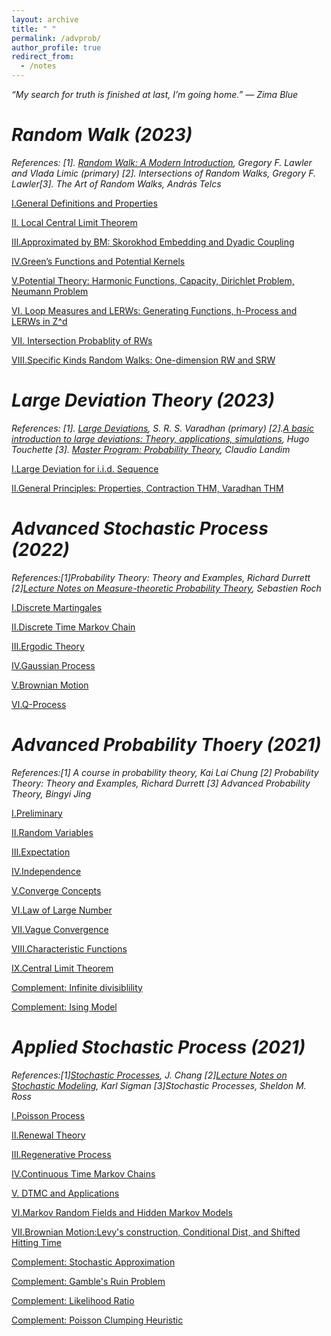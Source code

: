```yaml
---
layout: archive
title: " "
permalink: /advprob/
author_profile: true
redirect_from:
  - /notes
---
```


*“My search for truth is finished at last, I’m going home.” ― Zima Blue*

*Random Walk (2023)*
===

*References: [1]. [Random Walk: A Modern Introduction](https://www.math.uchicago.edu/~lawler/srwbook.pdf), Gregory F. Lawler and Vlada Limic (primary) [2]. Intersections of Random Walks, Gregory F. Lawler[3]. The Art of Random Walks, András Telcs*

[Ⅰ.General Definitions and Properties](../files/rw/1.pdf)

[Ⅱ. Local Central Limit Theorem](../files/rw/2.pdf)

[Ⅲ.Approximated by BM: Skorokhod Embedding and Dyadic Coupling](../files/rw/3.pdf)

[Ⅳ.Green’s Functions and Potential Kernels](../files/rw/4.pdf)

[Ⅴ.Potential Theory: Harmonic Functions, Capacity, Dirichlet Problem, Neumann Problem](../files/rw/5.pdf)

[Ⅵ. Loop Measures and LERWs: Generating Functions, h-Process and LERWs in Z^d](../files/rw/6.pdf)

[Ⅶ. Intersection Probablity of RWs](../files/rw/7.pdf)

[Ⅷ.Specific Kinds Random Walks: One-dimension RW and SRW](../files/rw/8.pdf)

*Large Deviation Theory (2023)*
===

*References: [1]. [Large Deviations](https://math.nyu.edu/~varadhan/LDP/1-2.pdf), S. R. S. Varadhan (primary) [2].[A basic introduction to large deviations: Theory, applications, simulations](https://arxiv.org/abs/1106.4146), Hugo Touchette  [3]. [Master Program: Probability Theory](https://www.youtube.com/playlist?list=PLo4jXE-LdDTS5BYqea-LcHdtjKwVcepP7), Claudio Landim*

[Ⅰ.Large Deviation for i.i.d. Sequence](../files/ldt/1.pdf)

[Ⅱ.General Principles: Properties, Contraction THM, Varadhan THM](../files/ldt/2.pdf)

*Advanced Stochastic Process (2022)*
===

*References:[1]Probability Theory: Theory and Examples, Richard Durrett [2][Lecture Notes on Measure-theoretic Probability Theory](https://people.math.wisc.edu/~roch/grad-prob/index.html), Sebastien Roch*

[Ⅰ.Discrete Martingales](../files/ASP/1.pdf)

[Ⅱ.Discrete Time Markov Chain](../files/ASP/2.pdf)

[Ⅲ.Ergodic Theory](../files/ASP/3.pdf)

[Ⅳ.Gaussian Process](../files/ASP/4.pdf)

[Ⅴ.Brownian Motion](../files/ASP/5.pdf)

[Ⅵ.Q-Process](../files/ASP/6.pdf)

*Advanced Probability Thoery (2021)*
===

*References:[1]	A course in probability theory, Kai Lai Chung [2] Probability Theory: Theory and Examples, Richard Durrett [3] Advanced Probability Theory, Bingyi Jing*

[Ⅰ.Preliminary](../files/apt/1.pdf)

[Ⅱ.Random Variables](../files/apt/2.pdf)

[Ⅲ.Expectation](../files/apt/3.pdf)

[Ⅳ.Independence](../files/apt/4.pdf)

[Ⅴ.Converge Concepts](../files/apt/5.pdf)

[Ⅵ.Law of Large Number](../files/apt/6.pdf)

[Ⅶ.Vague Convergence](../files/apt/7.pdf)

[Ⅷ.Characteristic Functions](../files/apt/8.pdf)

[Ⅸ.Central Limit Theorem](../files/apt/9.pdf)

[Complement: Infinite divisiblility](../files/apt/10.pdf)

[Complement: Ising Model](../files/apt/11.pdf)


*Applied Stochastic Process (2021)*
===

*References:[1][Stochastic Processes](http://www.stat.yale.edu/~pollard/Courses/251.spring2013/Handouts/Chang-notes.pdf), J. Chang [2][Lecture Notes on Stochastic Modeling](http://www.columbia.edu/~ks20/stochastic-I/stochastic-I.html), Karl Sigman [3]Stochastic Processes, Sheldon M. Ross*

[Ⅰ.Poisson Process](../files/apsp/1.pdf)

[Ⅱ.Renewal Theory](../files/apsp/2.pdf)

[Ⅲ.Regenerative Process](../files/apsp/3.pdf)

[Ⅳ.Continuous Time Markov Chains](../files/apsp/4.pdf)

[Ⅴ. DTMC and Applications](../files/apsp/5.pdf)

[Ⅵ.Markov Random Fields and Hidden Markov Models](../files/apsp/6.pdf)

[Ⅶ.Brownian Motion:Levy's construction, Conditional Dist, and Shifted Hitting Time](../files/apsp/7.pdf)

[Complement: Stochastic Approximation](../files/apsp/8.pdf)

[Complement: Gamble's Ruin Problem](../files/apsp/9.pdf)

[Complement: Likelihood Ratio](../files/apsp/10.pdf)

[Complement: Poisson Clumping Heuristic](../files/apsp/11.pdf)



<br>
<br>
<br>
<br>
<br>
<br>
<br>
<br>
<br>
